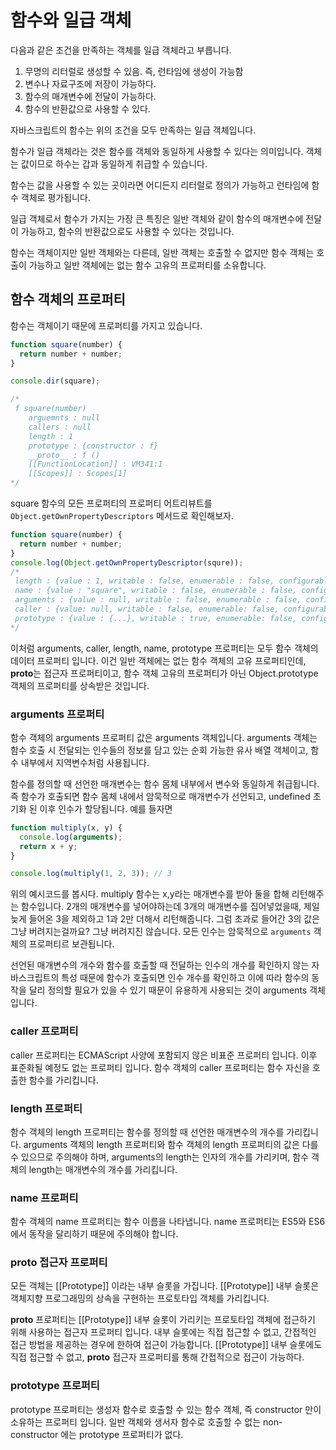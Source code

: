 # 함수와 일급 객체

다음과 같은 조건을 만족하는 객체를 일급 객체라고 부릅니다.

1. 무명의 리터럴로 생성할 수 있음. 즉, 런타임에 생성이 가능함
2. 변수나 자료구조에 저장이 가능하다.
3. 함수의 매개변수에 전달이 가능하다.
4. 함수의 반환값으로 사용할 수 있다.

자바스크립트의 함수는 위의 조건을 모두 만족하는 일급 객체입니다.

함수가 일급 객체라는 것은 함수를 객체와 동일하게 사용할 수 있다는 의미입니다. 객체는 값이므로 하수는 갑과 동일하게 취급할 수 있습니다.

함수는 값을 사용할 수 있는 곳이라면 어디든지 리터럴로 정의가 가능하고 런타임에 함수 객체로 평가됩니다.

일급 객체로서 함수가 가지는 가장 큰 특징은 일반 객체와 같이 함수의 매개변수에 전달이 가능하고, 함수의 반환값으로도 사용할 수 있다는 것입니다.

함수는 객체이지만 일반 객체와는 다른데, 일반 객체는 호출할 수 없지만 함수 객체는 호출이 가능하고 일반 객체에는 없는 함수 고유의 프로퍼티를 소유합니다.

## 함수 객체의 프로퍼티

함수는 객체이기 때문에 프로퍼티를 가지고 있습니다.

```js
function square(number) {
  return number + number;
}

console.dir(square);

/*
 f square(number)
    arguemnts : null
    callers : null
    length : 1
    prototype : {constructor : f}
    __proto__ : f ()
    [[FunctionLocation]] : VM341:1
    [[Scopes]] : Scopes[1]
*/
```

square 함수의 모든 프로퍼티의 프로퍼티 어트리뷰트를 `Object.getOwnPropertyDescriptors` 메서드로 확인해보자.

```js
function square(number) {
  return number + number;
}
console.log(Object.getOwnPropertyDescriptor(squre));
/*
 length : {value : 1, writable : false, enumerable : false, configurable : ture},
 name : {value : "square", writable : false, enumerable : false, configurable : true},
 arguments : {value : null, writable : false, enumerable : false, configurable : false},
 caller : {value: null, writable : false, enumerable: false, configurable : false},
 prototype : {value : {...}, writable : true, enumerable: false, configurable : false}
*/
```

이처럼 arguments, caller, length, name, prototype 프로퍼티는 모두 함수 객체의 데이터 프로퍼티 입니다. 이건 일반 객체에는 없는 함수 객체의 고유 프로퍼티인데, **proto**는 접근자 프로퍼티이고, 함수 객체 고유의 프로퍼티가 아닌 Object.prototype 객체의 프로퍼티를 상속받은 것입니다.

### arguments 프로퍼티

함수 객체의 arguments 프로퍼티 값은 arguments 객체입니다. arguments 객체는 함수 호출 시 전달되는 인수들의 정보를 담고 있는 순회 가능한 유사 배열 객체이고, 함수 내부에서 지역변수처럼 사용됩니다.

함수를 정의할 때 선언한 매개변수는 함수 몸체 내부에서 변수와 동일하게 취급됩니다. 즉 함수가 호출되면 함수 몸체 내에서 암묵적으로 매개변수가 선언되고, undefined 초기화 된 이후 인수가 할당됩니다. 예를 들자면

```js
function multiply(x, y) {
  console.log(arguments);
  return x + y;
}

console.log(multiply(1, 2, 3)); // 3
```

위의 예시코드를 봅시다. multiply 함수는 x,y라는 매개변수를 받아 둘을 합해 리턴해주는 함수입니다. 2개의 매개변수를 넣어야하는데 3개의 매개변수를 집어넣었을때, 제일 늦게 들어온 3을 제외하고 1과 2만 더해서 리턴해줍니다. 그럼 초과로 들어간 3의 값은 그냥 버려지는걸까요? 그냥 버려지진 않습니다. 모든 인수는 암묵적으로 `arguments` 객체의 프로퍼티르 보관됩니다.

선언된 매개변수의 개수와 함수를 호출할 때 전달하는 인수의 개수를 확인하지 않는 자바스크립트의 특성 때문에 함수가 호출되면 인수 개수를 확인하고 이에 따라 함수의 동작을 달리 정의할 필요가 있을 수 있기 때문이 유용하게 사용되는 것이 arguments 객체입니다.

### caller 프로퍼티

caller 프로퍼티는 ECMAScript 사양에 포함되지 않은 비표준 프로퍼티 입니다. 이후 표준화될 예정도 없는 프로퍼티 입니다.
함수 객체의 caller 프로퍼티는 함수 자신을 호출한 함수를 가리킵니다.

### length 프로퍼티

함수 객체의 length 프로퍼티는 함수를 정의할 때 선언한 매개변수의 개수를 가리킵니다. arguments 객체의 length 프로퍼티와 함수 객체의 length 프로퍼티의 값은 다를 수 있으므로 주의해야 하며, arguments의 length는 인자의 개수를 가리키며, 함수 객체의 length는 매개변수의 개수를 가리킵니다.

### name 프로퍼티

함수 객체의 name 프로퍼티는 함수 이름을 나타냅니다. name 프로퍼티는 ES5와 ES6에서 동작을 달리하기 때문에 주의해야 합니다.

### **proto** 접근자 프로퍼티

모든 객체는 [[Prototype]] 이라는 내부 슬롯을 가집니다. [[Prototype]] 내부 슬롯은 객체지향 프로그래밍의 상속을 구현하는 프로토타입 객체를 가리킵니다.

**proto** 프로퍼티는 [[Prototype]] 내부 슬롯이 가리키는 프로토타입 객체에 접근하기 위해 사용하는 접근자 프로퍼티 입니다. 내부 슬롯에는 직접 접근할 수 없고, 간접적인 접근 방법을 제공하는 경우에 한하여 접근이 가능합니다.
[[Prototype]] 내부 슬롯에도 직접 접근할 수 없고, **proto** 접근자 프로퍼티를 통해 간접적으로 접근이 가능하다.

### prototype 프로퍼티

prototype 프로퍼티는 생성자 함수로 호출할 수 있는 함수 객체, 즉 constructor 만이 소유하는 프로퍼티 입니다. 일반 객체와 생서자 함수로 호출할 수 없는 non-constructor 에는 prototype 프로퍼티가 없다.
